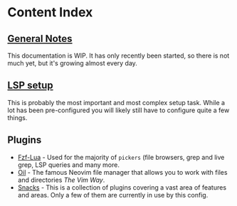# Content Index

## [General Notes](general.md)
This documentation is WIP. It has only recently been started, so there is not much yet, but it's growing 
almost every day.

## [LSP setup](lsp/index.md)
This is probably the most important and most complex setup task. While a lot has been pre-configured you 
will likely still have to configure quite a few things.


## Plugins
   - [Fzf-Lua](plugins/fzf.md) - Used for the majority of `pickers` (file browsers, grep and live grep, 
     LSP queries and many more.
   - [Oil](plugins/oil.md) - The famous Neovim file manager that allows you to work with files and 
     directories *The Vim Way*.
   - [Snacks](plugins/snacks.md) - This is a collection of plugins covering a vast area of features and 
     areas. Only a few of them are currently in use by this config.
